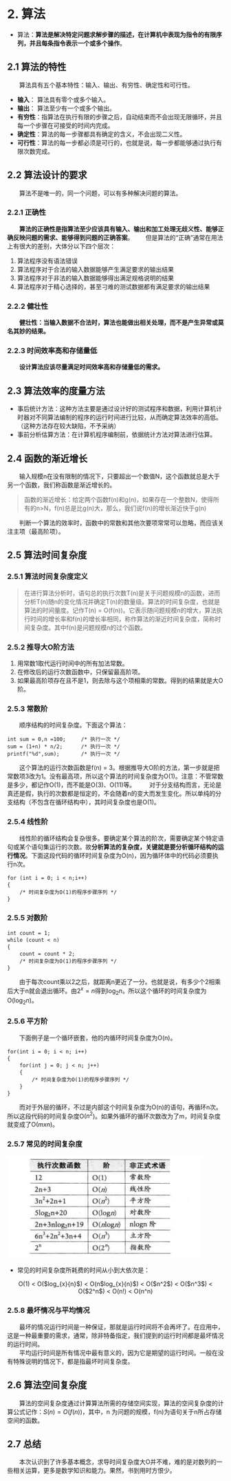 # 2. 算法

- 算法：<b>算法是解决特定问题求解步骤的描述，在计算机中表现为指令的有限序列，并且每条指令表示一个或多个操作</b>。

## 2.1 算法的特性

&emsp;&emsp;算法具有五个基本特性：输入、输出、有穷性、确定性和可行性。

- <b>输入</b>： 算法具有零个或多个输入。
- <b>输出</b>： 算法至少有一个或多个输出。
- <b>有穷性</b>：指算法在执行有限的步骤之后，自动结束而不会出现无限循环，并且每一个步骤在可接受的时间内完成。
- <b>确定性</b>：算法的每一步骤都具有确定的含义，不会出现二义性。
- <b>可行性</b>：算法的每一步都必须是可行的，也就是说，每一步都能够通过执行有限次数完成。

## 2.2 算法设计的要求

&emsp;&emsp;算法不是唯一的，同一个问题，可以有多种解决问题的算法。

### 2.2.1 正确性

&emsp;&emsp;<b>算法的正确性是指算法至少应该具有输入、输出和加工处理无歧义性、能够正确反映问题的需求、能够得到问题的正确答案</b>。&emsp;&emsp;但是算法的“正确”通常在用法上有很大的差别，大体分以下四个层次：

1. 算法程序没有语法错误
2. 算法程序对于合法的输入数据能够产生满足要求的输出结果
3. 算法程序对于非法的输入数据能够得出满足规格说明的结果
4. 算法程序对于精心选择的，甚至刁难的测试数据都有满足要求的输出结果

### 2.2.2 健壮性

&emsp;&emsp;<b>健壮性：当输入数据不合法时，算法也能做出相关处理，而不是产生异常或莫名其妙的结果。</b>

### 2.2.3 时间效率高和存储量低

&emsp;&emsp;<b>设计算法应该尽量满足时间效率高和存储量低的需求。</b>

## 2.3 算法效率的度量方法

- 事后统计方法：这种方法主要是通过设计好的测试程序和数据，利用计算机计时器对不同算法编制的程序的运行时间进行比较，从而确定算法效率的高低。（这种方法存在较大缺陷，不予采纳）
- 事前分析估算方法：在计算机程序编制前，依据统计方法对算法进行估算。

## 2.4 函数的渐近增长

&emsp;&emsp;输入规模n在没有限制的情况下，只要超出一个数值N，这个函数就总是大于另一个函数，我们称函数是渐近增长的。

> 函数的渐近增长：给定两个函数f(n)和g(n)，如果存在一个整数N，使得所有的n>N，f(n)总是比g(n)大，那么，我们说f(n)的增长渐近快于g(n)

&emsp;&emsp;判断一个算法的效率时，函数中的常数和其他次要项常常可以忽略，而应该关注主项（最高阶项）。

## 2.5 算法时间复杂度

### 2.5.1 算法时间复杂度定义

> 在进行算法分析时，语句总的执行次数T(n)是关于问题规模n的函数，进而分析T(n)随n的变化情况并确定T(n)的数量级。算法的时间复杂度，也就是算法的时间量度。记作T(n) = O(f(n))。它表示随问题规模n的增大，算法执行时间的增长率和f(n)的增长率相同，称作算法的渐近时间复杂度，简称时间复杂度。其中f(n)是问题规模n的过个函数。

### 2.5.2 推导大O阶方法

1. 用常数1取代运行时间中的所有加法常数。
2. 在修改后的运行次数函数中，只保留最高阶项。
3. 如果最高阶项存在且不是1，则去除与这个项相乘的常数。得到的结果就是大O阶。

### 2.5.3 常数阶

&emsp;&emsp;顺序结构的时间复杂度。下面这个算法：

```
int sum = 0,n =100;     /* 执行一次 */
sum = (1+n) * n/2;      /* 执行一次 */
printf("%d",sum);       /* 执行一次 */
```

&emsp;&emsp;这个算法的运行次数函数是f(n) = 3。根据推导大O阶的方法，第一步就是把常数项3改为1。没有最高项，所以这个算法的时间复杂度为O(1)。注意：不管常数是多少，都记作O(1)，而不能是O(3)、O(11)等。
&emsp;&emsp;对于分支结构而言，无论是真还是假，执行的次数都是恒定的，不会随着n的变大而发生变化。所以单纯的分支结构（不包含在循环结构中），其时间复杂度也是O(1)。

### 2.5.4 线性阶

&emsp;&emsp;线性阶的循环结构会复杂很多。要确定某个算法的阶次，需要确定某个特定语句或某个语句集运行的次数。故<b>分析算法的复杂度，关键就是要分析循环结构的运行情况</b>。下面这段代码的循环时间复杂度为O(n)，因为循环体中的代码必须要执行n次。

```
for (int i = 0; i < n;i++)
{
    /* 时间复杂度为O(1)的程序步骤序列 */
}
```

### 2.5.5 对数阶

```
int count = 1;
while (count < n)
{
    count = count * 2;
    /* 时间复杂度为O(1)的程序步骤序列 */
}
```

&emsp;&emsp;由于每次count乘以2之后，就距离n更近了一分。也就是说，有多少个2相乘后大于n就会退出循环。由$2^x=n$得到$\log_{2}{n}$。所以这个循环的时间复杂度为O($\log_{2}{n}$)。  

### 2.5.6 平方阶

&emsp;&emsp;下面例子是一个循环嵌套，他的内循环时间复杂度为O(n)。

```
for(int i = 0; i < n; i++)
{
    for(int j = 0; j < n; j++)
    {
        /* 时间复杂度为O(1)的程序步骤序列 */
    }
}
```
&emsp;&emsp;而对于外层的循环，不过是内部这个时间复杂度为O(n)的语句，再循环n次。所以这段代码的时间复杂度O($n^2$)。如果外循环的循环次数改为了m，时间复杂度就变成了O($mxn$)。  

### 2.5.7 常见的时间复杂度  

![img.png](data_structure_image/2/2.5.1.png)

- 常见的时间复杂度所耗费的时间从小到大依次是：  

<p align=center>O(1) < O($log_{x}{n}$) < O(n$log_{x}{n}$) < O($n^2$) < O($n^3$) < O($2^n$) < O(n!) < O(n^n)</p>

### 2.5.8 最坏情况与平均情况  

&emsp;&emsp;最坏的情况运行时间是一种保证，那就是运行时间将不会再坏了。在应用中，这是一种最重要的需求，通常，除非特备指定，我们提到的运行时间都是最坏情况的运行时间。  
&emsp;&emsp;平均运行时间是所有情况中最有意义的，因为它是期望的运行时间。一般在没有特殊说明的情况下，都是指最坏时间复杂度。

## 2.6 算法空间复杂度  
&emsp;&emsp;算法的空间复杂度通过计算算法所需的存储空间实现，算法的空间复杂度的计算公式记作：$S(n) = O(f(n))$，其中，n 为问题的规模，f(n)为语句关于n所占存储空间的函数。  

## 2.7 总结  
&emsp;&emsp;本次认识到了许多基本概念，求导时间复杂度大O并不难，难的是对数列的一些相关运算，更多是数学知识和能力。果然，书到用时方恨少。